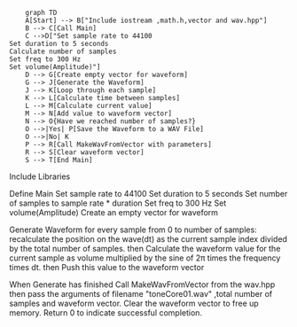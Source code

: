 ```mermaid
    graph TD
    A[Start] --> B["Include iostream ,math.h,vector and wav.hpp"]
    B --> C[Call Main]
    C -->D["Set sample rate to 44100
Set duration to 5 seconds
Calculate number of samples
Set freq to 300 Hz
Set volume(Amplitude)"]
    D --> G[Create empty vector for waveform]
    G --> J[Generate the Waveform]
    J --> K[Loop through each sample]
    K --> L[Calculate time between samples]
    L --> M[Calculate current value]
    M --> N[Add value to waveform vector]
    N --> O{Have we reached number of samples?}
    O -->|Yes| P[Save the Waveform to a WAV File]
    O -->|No| K
    P --> R[Call MakeWavFromVector with parameters]
    R --> S[Clear waveform vector]
    S --> T[End Main]
```
Include Libraries

Define Main
        Set sample rate to 44100
        Set duration to 5 seconds
        Set number of samples to sample rate * duration
        Set freq to 300 Hz
        Set volume(Amplitude)
        Create an empty vector for waveform

Generate Waveform
        for every sample from 0 to number of samples:
            recalculate the position on the wave(dt) as the current sample index divided by the total number of samples.
                then Calculate the waveform value for the current sample as volume multiplied by the sine of 2π times the frequency times dt.
                    then Push this value to the waveform vector
        
When Generate has finished
        Call MakeWavFromVector from the wav.hpp 
            then pass the arguments of filename "toneCore01.wav" ,total number of samples and waveform vector.
        Clear the waveform vector to free up memory.
        Return 0 to indicate successful completion.
